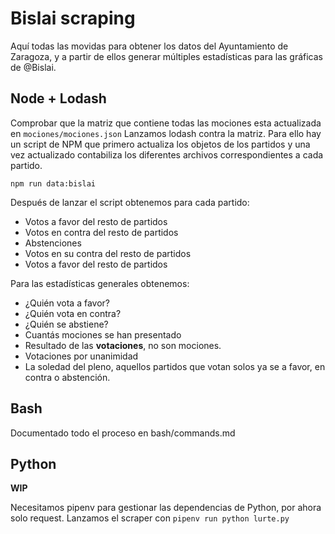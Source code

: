 # Bislai scraping

Aquí todas las movidas para obtener los datos del Ayuntamiento de Zaragoza, y a partir de ellos generar múltiples estadísticas para las gráficas de @Bislai.


## Node + Lodash

Comprobar que la matriz que contiene todas las mociones esta actualizada en ```mociones/mociones.json``` Lanzamos lodash contra la matriz. Para ello hay un script de NPM que primero actualiza los objetos de los partidos y una vez actualizado contabiliza los diferentes archivos correspondientes a cada partido.

```
npm run data:bislai
```

Después de lanzar el script obtenemos para cada partido:

- Votos a favor del resto de partidos
- Votos en contra del resto de partidos
- Abstenciones
- Votos en su contra del resto de partidos
- Votos a favor del resto de partidos

Para las estadísticas generales obtenemos:

- ¿Quién vota a favor?
- ¿Quién vota en contra?
- ¿Quién se abstiene?
- Cuantás mociones se han presentado
- Resultado de las **votaciones**, no son mociones.
- Votaciones por unanimidad
- La soledad del pleno, aquellos partidos que votan solos ya se a favor, en contra o abstención.

## Bash

Documentado todo el proceso en bash/commands.md

## Python

**WIP**

Necesitamos pipenv para gestionar las dependencias de Python, por ahora solo request. Lanzamos el scraper con ```pipenv run python lurte.py```


